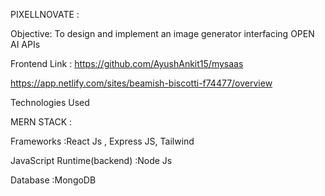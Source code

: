 PIXELLNOVATE  : 

Objective: To design and implement an image generator interfacing OPEN AI APIs


Frontend Link : https://github.com/AyushAnkit15/mysaas  

https://app.netlify.com/sites/beamish-biscotti-f74477/overview


Technologies Used 

MERN STACK :  
 
Frameworks  :React Js , Express JS, Tailwind 
 
JavaScript Runtime(backend) :Node Js  
 
Database  :MongoDB
